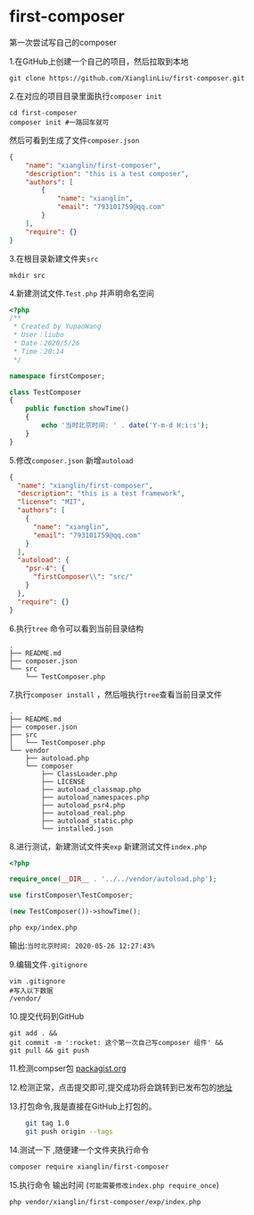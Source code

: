 # first-composer
第一次尝试写自己的composer

1.在GitHub上创建一个自己的项目，然后拉取到本地

`git clone https://github.com/XianglinLiu/first-composer.git`

2.在对应的项目目录里面执行`composer init`

```
cd first-composer
composer init #一路回车就可
```

然后可看到生成了文件`composer.json`

```json
{
    "name": "xianglin/first-composer",
    "description": "this is a test composer",
    "authors": [
        {
            "name": "xianglin",
            "email": "793101759@qq.com"
        }
    ],
    "require": {}
}

```



3.在根目录新建文件夹`src`

`mkdir src`

4.新建测试文件.`Test.php` 并声明命名空间

```php
<?php
/**
 * Created by YupaoWang
 * User：liubo
 * Date：2020/5/26
 * Time：20:14
 */

namespace firstComposer;

class TestComposer
{
    public function showTime()
    {
        echo '当时北京时间: ' . date('Y-m-d H:i:s');
    }
}
```

5.修改`composer.json` 新增`autoload`

```json
{
  "name": "xianglin/first-composer",
  "description": "this is a test framework",
  "license": "MIT",
  "authors": [
    {
      "name": "xianglin",
      "email": "793101759@qq.com"
    }
  ],
  "autoload": {
    "psr-4": {
      "firstComposer\\": "src/"
    }
  },
  "require": {}
}

```

6.执行`tree` 命令可以看到当前目录结构

```
.
├── README.md
├── composer.json
└── src
    └── TestComposer.php
```



7.执行`composer install` ，然后哦执行`tree`查看当前目录文件

```
.
├── README.md
├── composer.json
├── src
│   └── TestComposer.php
└── vendor
    ├── autoload.php
    └── composer
        ├── ClassLoader.php
        ├── LICENSE
        ├── autoload_classmap.php
        ├── autoload_namespaces.php
        ├── autoload_psr4.php
        ├── autoload_real.php
        ├── autoload_static.php
        └── installed.json
```

8.进行测试，新建测试文件夹`exp` 新建测试文件`index.php`
```php
<?php

require_once(__DIR__ . '../../vendor/autoload.php');

use firstComposer\TestComposer;

(new TestComposer())->showTime();
```

`php exp/index.php`

输出:`当时北京时间: 2020-05-26 12:27:43%`

9.编辑文件`.gitignore`

```
vim .gitignore
#写入以下数据
/vendor/
```

10.提交代码到GitHub

```
git add . && 
git commit -m ':rocket: 这个第一次自己写composer 组件' && 
git pull && git push
```

11.检测compser包 [packagist.org](https://packagist.org/packages/submit)

12.检测正常，点击提交即可,提交成功将会跳转到已发布包的[地址](https://packagist.org/packages/xianglin/composer-lear)

13.打包命令,我是直接在GitHub上打包的。
```bash
    git tag 1.0 
    git push origin --tags
```
14.测试一下 ,随便建一个文件夹执行命令

```bash
composer require xianglin/first-composer
```

15.执行命令 输出时间 (`可能需要修改index.php require_once`)

```
php vendor/xianglin/first-composer/exp/index.php
```


